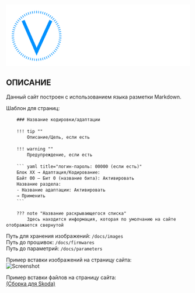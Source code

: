 ![VW coding](docs/assets/images/logo.png)  

## ОПИСАНИЕ

Данный сайт построен с использованием языка разметки Markdown.  

Шаблон для страниц:

```
    ### Название кодировки/адаптации

    !!! tip ""
        Описание/Цель, если есть

    !!! warning ""
        Предупреждение, если есть

    ``` yaml title="логин-пароль: 00000 (если есть)"
    Блок XX → Адаптация/Кодирование:
    Байт 00 – Бит 0 (название бита): Активировать
    Название раздела:
    - Название адаптации: Активировать
    → Применить
    ```

    ??? note "Название раскрывающегося списка"
        Здесь находится информация, которая по умолчанию на сайте отображается свернутой
```

Путь для хранения изображений: `/docs/images`  
Путь до прошивок: `/docs/firmwares`  
Путь до параметрий: `/docs/parameters`  

Пример вставки изображений на страницу сайта:  
![Screenshot](../images/MQB/odis-e-tires.png) 

Пример вставки файлов на страницу сайта:  
[(Сборка для Skoda)](../firmwares/TMC-zz.rar)  

